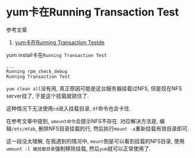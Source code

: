 # yum卡在Running Transaction Test

参考文章

1. [yum卡在Running Transaction Testde](http://blog.chinaunix.net/uid-20237628-id-3444406.html)

yum install卡在`Running Transaction Test`

```
...
Running rpm_check_debug 
Running Transaction Test
```

`yum clean all`没有用, 真正原因可能是这台服务器挂载过NFS, 但是现在NFS server挂了, 于是这个挂载就锁住了.

这种情况下无法使用`cd`进入挂载目录, `df`命令也会卡住.

在参考文章中提到, `umount命令`会提示NFS不存在. 对应解决方法是, 编辑`/etc/mtab`, 删除NFS目录挂载的行, 然后执行`mount -a`重新挂载有效目录即可.

这一段没太理解, 在我遇到的情况中, `mount`倒是可以看到挂载的NFS目录, 使用`umount -l 被挂载目录`强制移除挂载, 然后`yum`就可以正常使用了.
